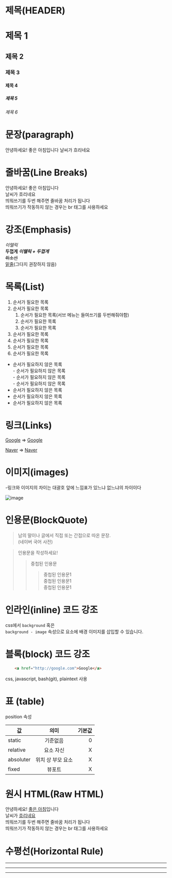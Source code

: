 # 제목(HEADER)

# 제목 1
## 제목 2
### 제목 3
#### 제목 4
##### 제목 5
###### 제목 6

# 문장(paragraph)

안녕하세요! 좋은 아침입니다
날씨가 흐리네요

# 줄바꿈(Line Breaks)

안녕하세요! 좋은 아침입니다  
날씨가 흐리네요  
띄워쓰기를 두번 해주면 줄바꿈 처리가 됩니다</br>
띄워쓰기가 작동하지 않는 경우는 br 태그를 사용하세요

# 강조(Emphasis)

_이텔릭_  
**두껍게**
**_이텔릭 + 두껍게_**  
~~취소선~~  
<u>밑줄</u>(그다지 권장하지 않음) 

# 목록(List)

1. 순서가 필요한 목록
1. 순서가 필요한 목록
     1. 순서가 필요한 목록(서브 메뉴는 들여쓰기를 두번해줘야함)
     1. 순서가 필요한 목록
     1. 순서가 필요한 목록
1. 순서가 필요한 목록
1. 순서가 필요한 목록
1. 순서가 필요한 목록
1. 순서가 필요한 목록

- 순서가 필요하지 않은 목록  
       - 순서가 필요하지 않은 목록  
       - 순서가 필요하지 않은 목록  
       - 순서가 필요하지 않은 목록   
- 순서가 필요하지 않은 목록  
- 순서가 필요하지 않은 목록  
- 순서가 필요하지 않은 목록  


# 링크(Links)

<a href="http://google.com">Google</a> => [Google](http://google.com)

<a href="http://naver.com" title="NAVER로 이동!">Naver</a> => [Naver](http://naver.com "NAVER로 이동!")

# 이미지(images)

-링크와 이미지의 차이는 대괄호 앞에 느낌표가 있느냐 없느냐의 차이이다

![image](https://raw.githubusercontent.com/ParkYoungWoong/starbucks-vanilla-app/master/_assets/kakao_og_example.jpg)


# 인용문(BlockQuote)

> 남의 말이나 글에서 직접 또는 간접으로 따온 문장.  
> (네이버 국어 사전)


> 인용문을 작성하세요!
>>중첩된 인용문
>>> 중첩된 인용문1  
>>> 중첩된 인용문1  
>>> 중첩된 인용문1  


# 인라인(inline) 코드 강조

css에서 `background` 혹은  
`background - image` 속성으로 요소에 배경 이미지를 삽입할 수 있습니다.

# 블록(block) 코드 강조

```html
    <a href="http://google.com">Google</a>
```
css, javascript, bash(git), plaintext 사용

# 표 (table)

position 속성

값 | 의미 | 기본값  
--|:--:| --:
static | 기준없음 | 0
relative | 요소 자신 | X
absoluter | 위치 상 부모 요소 | X
fixed | 뷰포트 | X
  

# 원시 HTML(Raw HTML)

안녕하세요! <span style="text-decoration: underline">좋은 아침</span>입니다  
날씨가 <u>흐리네요</u>  
띄워쓰기를 두번 해주면 줄바꿈 처리가 됩니다</br>
띄워쓰기가 작동하지 않는 경우는 br 태그를 사용하세요

# 수평선(Horizontal Rule)

---

***

___

